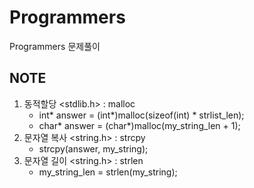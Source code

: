# Programmers
Programmers 문제풀이

## NOTE
1. 동적할당 <stdlib.h>
    : malloc
    - int* answer = (int*)malloc(sizeof(int) * strlist_len);
    - char* answer = (char*)malloc(my_string_len + 1);
2. 문자열 복사 <string.h>
    : strcpy
    - strcpy(answer, my_string);
3. 문자열 길이 <string.h>
     : strlen
    - my_string_len = strlen(my_string);

